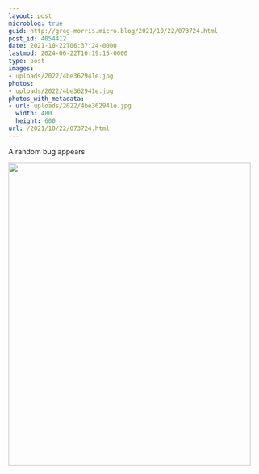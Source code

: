 ```yaml
---
layout: post
microblog: true
guid: http://greg-morris.micro.blog/2021/10/22/073724.html
post_id: 4054412
date: 2021-10-22T06:37:24-0000
lastmod: 2024-06-22T16:19:15-0000
type: post
images:
- uploads/2022/4be362941e.jpg
photos:
- uploads/2022/4be362941e.jpg
photos_with_metadata:
- url: uploads/2022/4be362941e.jpg
  width: 480
  height: 600
url: /2021/10/22/073724.html
---
```

<p>A random bug appears</p>
<p><img src="uploads/2022/4be362941e.jpg" alt="" width="480" height="600" /></p>
